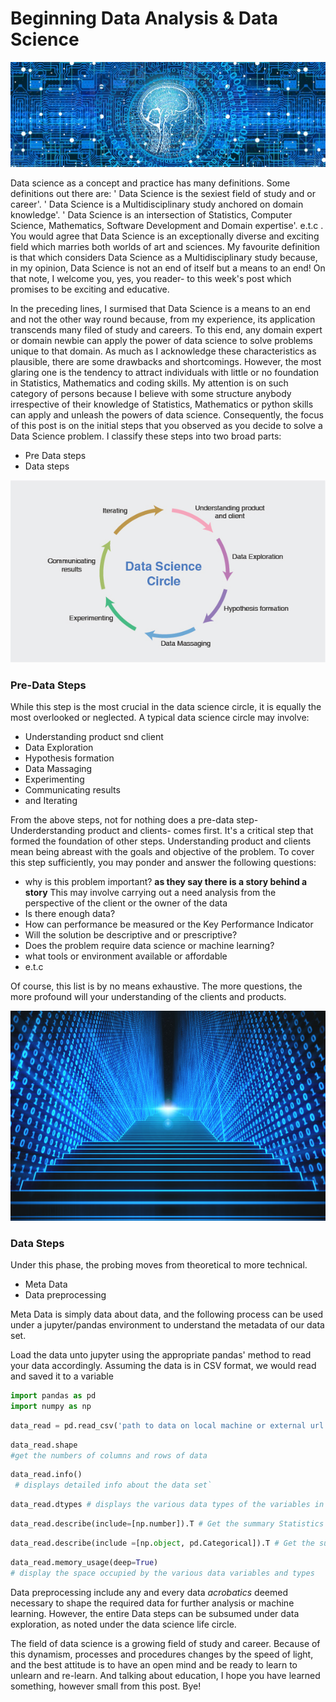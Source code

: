 # Beginning Data Analysis & Data Science

![](/images/wide.jpg)

Data science as a concept and practice has many definitions. Some definitions out there are:
' Data Science is the sexiest field of study and or career'.  ' Data Science is a Multidisciplinary study anchored on domain knowledge'. ' Data Science is an intersection of Statistics, Computer Science, Mathematics, Software Development and Domain expertise'.  e.t.c .
You would agree that Data Science is an exceptionally diverse and exciting field which marries both worlds of art and sciences.
My favourite definition is that which considers Data Science as a Multidisciplinary study because, in my opinion, Data Science is not an end of itself but a means to an end! On that note, I welcome you, yes, you reader- to this week's post which promises to be exciting and educative.

In the preceding lines, I surmised that Data Science is a means to an end and not the other way round because, from my experience, its application transcends many filed of study and careers. To this end, any domain expert or domain newbie can apply the power of data science to solve problems unique to that domain. As much as I  acknowledge these characteristics as plausible, there are some drawbacks and shortcomings. However, the most glaring one is the tendency to attract individuals with little or no foundation in Statistics, Mathematics and coding skills. My attention is on such category of persons because I believe with some structure anybody irrespective of their knowledge of Statistics, Mathematics or python skills can apply and unleash the powers of data science. Consequently, the focus of this post is on the initial steps that you observed as you decide to solve a Data Science problem. I classify these steps into two broad parts:
- Pre Data steps
- Data steps

![](/images/circle.jpg)

### Pre-Data Steps
While this step is the most crucial in the data science circle, it is equally the most overlooked or neglected.  A typical data science circle may involve:
* Understanding product snd client
* Data Exploration
* Hypothesis formation
* Data Massaging
* Experimenting
* Communicating results
* and Iterating

From the above steps, not for nothing does a pre-data step- Underderstanding product and clients- comes first. It's a critical step that formed the foundation of other steps. Understanding product and clients mean being abreast with the goals and objective of the problem. To cover this step sufficiently, you may ponder and answer the following questions:

- why is this problem important? **as they say there is a story behind a story** This may involve carrying out a need analysis from the perspective of the client or the owner of the data
- Is there enough data?
-  How can performance be measured or the Key Performance Indicator
- Will the solution be descriptive and or prescriptive?
- Does the problem require data science or machine learning?
- what tools or environment available or affordable
- e.t.c

Of course, this list is by no means exhaustive. The more questions, the more profound will your understanding of the clients and products.

![](/images/steps.jpg)

### Data Steps
Under this phase, the probing moves from theoretical to more technical.
- Meta Data
- Data preprocessing

Meta Data is simply data about data, and the following process can be used under a jupyter/pandas environment to understand the metadata of our data set.

Load the data unto jupyter using the appropriate pandas' method to read your data accordingly. Assuming the data is in CSV format, we would read and saved it to a variable
```python
import pandas as pd
import numpy as np
```
```python
data_read = pd.read_csv('path to data on local machine or external url')`
```
```python
data_read.shape
#get the numbers of columns and rows of data
```
```python
data_read.info()
 # displays detailed info about the data set`
 ```

 ```Python
 data_read.dtypes # displays the various data types of the variables in of the data sexiest
 ```

 ``` python
 data_read.describe(include=[np.number]).T # Get the summary Statistics for the numerical variable and transpose the DataFrame
 ```

```python
data_read.describe(include =[np.object, pd.Categorical]).T # Get the summary Statistics for the object and Categorical columns
```

```python
data_read.memory_usage(deep=True)
# display the space occupied by the various data variables and types
```

Data preprocessing include any and every data *acrobatics* deemed necessary to shape the required data for further analysis or machine learning.
However, the entire Data steps can be subsumed under data exploration, as noted under the data science life circle.

The field of data science is a growing field of study and career. Because of this dynamism, processes and procedures changes by the speed of light, and the best attitude is to have an open mind and  be ready to learn to unlearn and re-learn. And talking about education, I hope you have learned something, however small from this post.
Bye!
